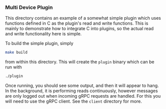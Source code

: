 ### Multi Device Plugin

This directory contains an example of a somewhat simple plugin which uses 
functions defined in C as the plugin's read and write functions. This is 
mainly to demonstrate how to integrate C into plugins, so the actual read
and write functionality here is simple.

To build the simple plugin, simply
```bash
make build
```
from within this directory. This will create the `plugin` binary which can be
run with
```bash
./plugin
```

Once running, you should see some output, and then it will appear to hang. In
the background, it is performing reads continuously, however messages are only
logged out when incoming gRPC requests are handled. For this you will need to 
use the gRPC client. See the `client` directory for more.